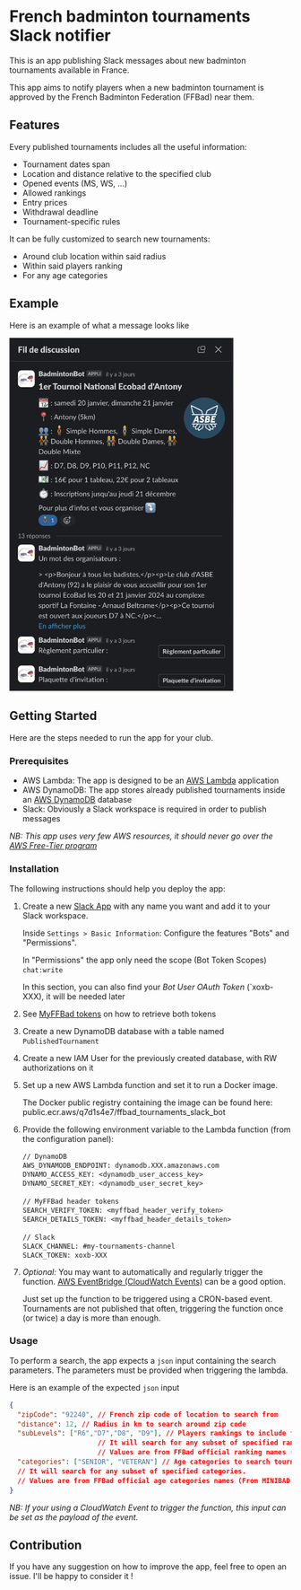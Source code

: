 # French badminton tournaments Slack notifier

This is an app publishing Slack messages about new badminton tournaments available in France.

This app aims to notify players when a new badminton tournament is approved by the French Badminton Federation (FFBad) near them.

## Features
Every published tournaments includes all the useful information:
- Tournament dates span
- Location and distance relative to the specified club
- Opened events (MS, WS, ...)
- Allowed rankings
- Entry prices
- Withdrawal deadline
- Tournament-specific rules

It can be fully customized to search new tournaments:
- Around club location within said radius
- Within said players ranking
- For any age categories

## Example
Here is an example of what a message looks like

<img src="docs/slack_message.png" alt="example of tournament published in Slack" width="400">

## Getting Started
Here are the steps needed to run the app for your club.

### Prerequisites
- AWS Lambda: The app is designed to be an [AWS Lambda](https://aws.amazon.com/lambda/) application
- AWS DynamoDB: The app stores already published tournaments inside an [AWS DynamoDB](https://aws.amazon.com/dynamodb/) database
- Slack: Obviously a Slack workspace is required in order to publish messages

_NB: This app uses very few AWS resources, it should never go over the [AWS Free-Tier program](https://aws.amazon.com/free/?all-free-tier.sort-by=item.additionalFields.SortRank&all-free-tier.sort-order=asc&awsf.Free%20Tier%20Types=tier%23always-free&awsf.Free%20Tier%20Categories=categories%23serverless%7Ccategories%23databases)_

### Installation
The following instructions should help you deploy the app:
1. Create a new [Slack App](https://api.slack.com/apps) with any name you want and add it to your Slack workspace.

   Inside `Settings > Basic Information`: Configure the features "Bots" and "Permissions".

   In "Permissions" the app only need the scope (Bot Token Scopes) `chat:write`
   
   In this section, you can also find your _Bot User OAuth Token_ (`xoxb-XXX), it will be needed later
2. See [MyFFBad tokens](docs/MyFFBad-tokens.md) on how to retrieve both tokens
3. Create a new DynamoDB database with a table named `PublishedTournament`
4. Create a new IAM User for the previously created database, with RW authorizations on it
5. Set up a new AWS Lambda function and set it to run a Docker image. 
   
    The Docker public registry containing the image can be found here: public.ecr.aws/q7d1s4e7/ffbad_tournaments_slack_bot
6. Provide the following environment variable to the Lambda function (from the configuration panel):
    ```
   // DynamoDB
   AWS_DYNAMODB_ENDPOINT: dynamodb.XXX.amazonaws.com
   DYNAMO_ACCESS_KEY: <dynamodb_user_access_key>
   DYNAMO_SECRET_KEY: <dynamodb_user_secret_key>
   
   // MyFFBad header tokens
   SEARCH_VERIFY_TOKEN: <myffbad_header_verify_token>
   SEARCH_DETAILS_TOKEN: <myffbad_header_details_token>
   
   // Slack
   SLACK_CHANNEL: #my-tournaments-channel
   SLACK_TOKEN: xoxb-XXX
   ```
7. _Optional:_ You may want to automatically and regularly trigger the function. [AWS EventBridge (CloudWatch Events)](https://aws.amazon.com/eventbridge/) can be a good option.

   Just set up the function to be triggered using a CRON-based event. Tournaments are not published that often, triggering the function once (or twice) a day is more than enough.

### Usage
To perform a search, the app expects a `json` input containing the search parameters.
The parameters must be provided when triggering the lambda.

Here is an example of the expected `json` input
```json
{
  "zipCode": "92240", // French zip code of location to search from 
  "distance": 12, // Radius in km to search around zip code
  "subLevels": ["R6","D7","D8", "D9"], // Players rankings to include for the search. 
                      // It will search for any subset of specified rankings.
                      // Values are from FFBad official ranking names (From N1 to NC)
  "categories": ["SENIOR", "VETERAN"] // Age categories to search tournaments for.
  // It will search for any subset of specified categories.
  // Values are from FFBad official age categories names (From MINIBAD to VETERAN)
}
```

_NB: If your using a CloudWatch Event to trigger the function, this input can be set as the payload of the event._

## Contribution
If you have any suggestion on how to improve the app, feel free to open an issue. 
I'll be happy to consider it ! 
